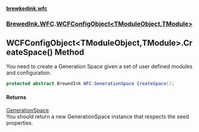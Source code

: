#### [brewkedink.wfc](index.md 'index')
### [BrewedInk.WFC](BrewedInk_WFC.md 'BrewedInk.WFC').[WCFConfigObject&lt;TModuleObject,TModule&gt;](WCFConfigObject_TModuleObject_TModule_.md 'BrewedInk.WFC.WCFConfigObject&lt;TModuleObject,TModule&gt;')
## WCFConfigObject&lt;TModuleObject,TModule&gt;.CreateSpace() Method
You need to create a Generation Space given a set of user defined modules and configuration.   
```csharp
protected abstract BrewedInk.WFC.GenerationSpace CreateSpace();
```
#### Returns
[GenerationSpace](GenerationSpace.md 'BrewedInk.WFC.GenerationSpace')  
You should return a new GenerationSpace instance that respects the seed properties. 
